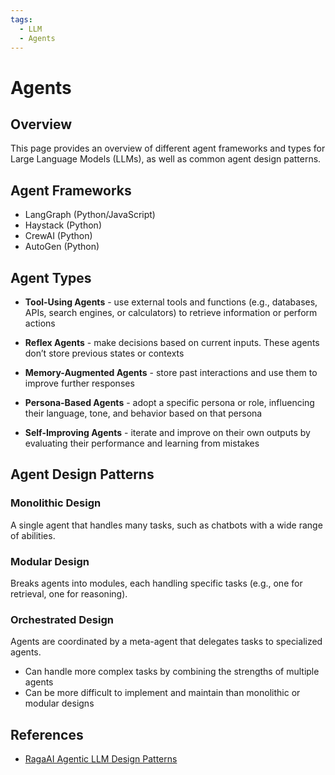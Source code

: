```yaml
---
tags:
  - LLM
  - Agents
---
```

# Agents

## Overview

This page provides an overview of different agent frameworks and types for Large Language Models (LLMs), as well as common agent design patterns.

## Agent Frameworks

- LangGraph (Python/JavaScript)
- Haystack (Python)
- CrewAI (Python)
- AutoGen (Python)

## Agent Types

- **Tool-Using Agents** - use external tools and functions (e.g., databases, APIs, search engines, or calculators) to retrieve information or perform actions

- **Reflex Agents** - make decisions based on current inputs. These agents don’t store previous states or contexts

- **Memory-Augmented Agents** - store past interactions and use them to improve further responses

- **Persona-Based Agents** - adopt a specific persona or role, influencing their language, tone, and behavior based on that persona

- **Self-Improving Agents** - iterate and improve on their own outputs by evaluating their performance and learning from mistakes

## Agent Design Patterns

### Monolithic Design

A single agent that handles many tasks, such as chatbots with a wide range of abilities.

### Modular Design

Breaks agents into modules, each handling specific tasks (e.g., one for retrieval, one for reasoning).

### Orchestrated Design

Agents are coordinated by a meta-agent that delegates tasks to specialized agents.

- Can handle more complex tasks by combining the strengths of multiple agents
- Can be more difficult to implement and maintain than monolithic or modular designs

## References

- [RagaAI Agentic LLM Design Patterns](https://raga.ai/blogs/agentic-llm-design-patterns)